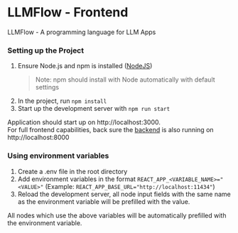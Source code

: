 # LLMFlow - Frontend

LLMFlow - A programming language for LLM Apps

### Setting up the Project

1. Ensure Node.js and npm is installed ([NodeJS](https://nodejs.org/en))
   > Note: npm should install with Node automatically with default settings
2. In the project, run `npm install`
3. Start up the development server with `npm run start`

Application should start up on http://localhost:3000.  
For full frontend capabilities, back sure the [backend](https://github.com/DevArtech/llmflow-backend) is also running on http://localhost:8000

### Using environment variables

1. Create a .env file in the root directory
2. Add environment variables in the format `REACT_APP_<VARIABLE_NAME>="<VALUE>"` (Example: `REACT_APP_BASE_URL="http://localhost:11434"`)
3. Reload the development server, all node input fields with the same name as the environment variable will be prefilled with the value.

All nodes which use the above variables will be automatically prefilled with the environment variable.
